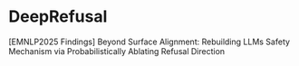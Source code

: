 # DeepRefusal
[EMNLP2025 Findings] Beyond Surface Alignment: Rebuilding LLMs Safety Mechanism via Probabilistically Ablating Refusal Direction
